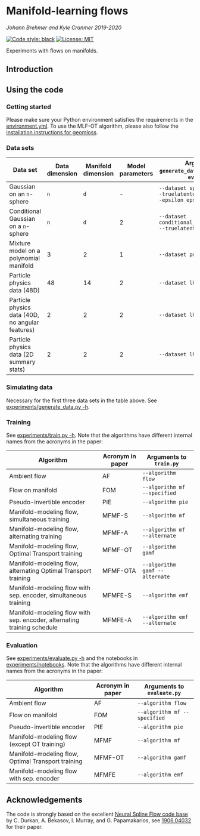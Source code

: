 # Manifold-learning flows

*Johann Brehmer and Kyle Cranmer 2019-2020*

[![Code style: black](https://img.shields.io/badge/code%20style-black-000000.svg)](https://github.com/ambv/black)
[![License: MIT](https://img.shields.io/badge/License-MIT-yellow.svg)](https://opensource.org/licenses/MIT)

Experiments with flows on manifolds.

## Introduction

## Using the code

### Getting started

Please make sure your Python environment satisfies the requirements in the [environment.yml](environment.yml). To use the MLF-OT algorithm, please also follow the [installation instructions for geomloss](https://www.kernel-operations.io/geomloss/api/install.html).

### Data sets

Data set | Data dimension | Manifold dimension | Model parameters | Arguments to `generate_data.py`, `train.py`, and `evaluate.py`
--- | --- | --- | --- | ---
Gaussian on an `n`-sphere | `n` | `d` | - |  `--dataset spherical_gaussian --truelatentdim n --datadim d --epsilon eps`
Conditional Gaussian on a `n`-sphere | `n` | `d` | 2 | `--dataset conditional_spherical_gaussian --truelatentdim n --datadim d`
Mixture model on a polynomial manifold | 3 | 2 | 1 | `--dataset power`
Particle physics data (48D) | 48 | 14 | 2 | `--dataset lhc`
Particle physics data (40D, no angular features) | 2 | 2 | 2 | `--dataset lhc2d`
Particle physics data (2D summary stats) | 2 | 2 | 2 | `--dataset lhc2d`


### Simulating data

Necessary for the first three data sets in the table above. See [experiments/generate_data.py -h](experiments/generate_data.py).


### Training 

See [experiments/train.py -h](experiments/train.py). Note that the algorithms have different internal names from the acronyms in the paper:

Algorithm | Acronym in paper | Arguments to `train.py`
--- | --- | ---
Ambient flow | AF | `--algorithm flow`
Flow on manifold | FOM | `--algorithm mf --specified`
Pseudo-invertible encoder | PIE | `--algorithm pie`
Manifold-modeling flow, simultaneous training | MFMF-S | `--algorithm mf`
Manifold-modeling flow, alternating training | MFMF-A | `--algorithm mf --alternate`
Manifold-modeling flow, Optimal Transport training | MFMF-OT | `--algorithm gamf`
Manifold-modeling flow, alternating Optimal Transport training | MFMF-OTA | `--algorithm gamf --alternate`
Manifold-modeling flow with sep. encoder, simultaneous training | MFMFE-S | `--algorithm emf`
Manifold-modeling flow with sep. encoder, alternating training schedule | MFMFE-A | `--algorithm emf --alternate`


### Evaluation 

See [experiments/evaluate.py -h](experiments/evaluate.py) and the notebooks in [experiments/notebooks](experiments/notebooks). Note that the algorithms have different internal names from the acronyms in the paper:

Algorithm | Acronym in paper | Arguments to `evaluate.py`
--- | --- | ---
Ambient flow | AF | `--algorithm flow`
Flow on manifold | FOM | `--algorithm mf --specified`
Pseudo-invertible encoder | PIE | `--algorithm pie`
Manifold-modeling flow (except OT training) | MFMF | `--algorithm mf`
Manifold-modeling flow, Optimal Transport training | MFMF-OT | `--algorithm gamf`
Manifold-modeling flow with sep. encoder | MFMFE | `--algorithm emf`



## Acknowledgements

The code is strongly based on the excellent [Neural Spline Flow code base](https://github.com/bayesiains/nsf) by C. Durkan, A. Bekasov, I. Murray, and G. Papamakarios, see [1906.04032](https://arxiv.org/abs/1906.04032) for their paper.

